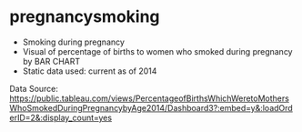 # pregnancysmoking
 - Smoking during pregnancy 
 - Visual of percentage of births to women who smoked during pregnancy by BAR CHART
 - Static data used: current as of 2014

Data Source: https://public.tableau.com/views/PercentageofBirthsWhichWeretoMothersWhoSmokedDuringPregnancybyAge2014/Dashboard3?:embed=y&:loadOrderID=2&:display_count=yes
